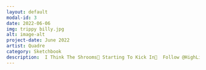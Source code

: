```yaml
---
layout: default
modal-id: 3
date: 2022-06-06
img: trippy billy.jpg
alt: image-alt
project-date: June 2022
artist: Quadre 
category: Sketchbook
description:  I Think The Shrooms🍄 Starting To Kick In🥴  Follow @HighLifeNFTs on Twitter  Created by Quadre From The High Life NFT Project. https://jumpnet.enjinx.io/eth/asset/18c0000000003372/
---
```

